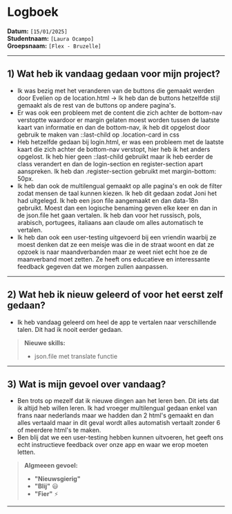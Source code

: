 # Logboek

**Datum:** `[15/01/2025]`  
**Studentnaam:** `[Laura Ocampo]`  
**Groepsnaam:** `[Flex - Bruzelle]`

---

## 1) Wat heb ik vandaag gedaan voor mijn project?

- Ik was bezig met het veranderen van de buttons die gemaakt werden door Evelien op de location.html -> Ik heb dan de buttons hetzelfde stijl gemaakt als de rest van de buttons op andere pagina's.
- Er was ook een probleem met de content die zich achter de bottom-nav verstoptte waardoor er margin gelaten moest worden tussen de laatste kaart van informatie en dan de bottom-nav, ik heb dit opgelost door gebruik te maken van ::last-child op .location-card in css
- Heb hetzelfde gedaan bij login.html, er was een probleem met de laatste kaart die zich achter de bottom-nav verstopt, hier heb ik het anders opgelost. Ik heb hier geen ::last-child gebruikt maar ik heb eerder de class verandert en dan de login-section en register-section apart aanspreken. Ik heb dan .register-section gebruikt met margin-bottom: 50px.
- Ik heb dan ook de multilengual gemaakt op alle pagina's en ook de filter zodat mensen de taal kunnen kiezen. Ik heb dit gedaan zodat Joni het had uitgelegd. Ik heb een json file aangemaakt en dan data-18n gebruikt. Moest dan een logische benaming geven elke keer en dan in de json.file het gaan vertalen. Ik heb dan voor het russisch, pols, arabisch, portugees, italiaans aan claude om alles automatisch te vertalen.
- Ik heb dan ook een user-testing uitgevoerd bij een vriendin waarbij ze moest denken dat ze een meisje was die in de straat woont en dat ze opzoek is naar maandverbanden maar ze weet niet echt hoe ze de maanverband moet zetten. Ze heeft ons educatieve en interessante feedback gegeven dat we morgen zullen aanpassen.

---

## 2) Wat heb ik nieuw geleerd of voor het eerst zelf gedaan?

- Ik heb vandaag geleerd om heel de app te vertalen naar verschillende talen. Dit had ik nooit eerder gedaan.

> **Nieuwe skills:**
>
> - json.file met translate functie

---

## 3) Wat is mijn gevoel over vandaag?

- Ben trots op mezelf dat ik nieuwe dingen aan het leren ben. Dit iets dat ik altijd heb willen leren. Ik had vroeger multilengual gedaan enkel van frans naar nederlands maar we hadden dan 2 html's gemaakt en dan alles vertaald maar in dit geval wordt alles automatish vertaalt zonder 6 of meerdere html's te maken.
- Ben blij dat we een user-testing hebben kunnen uitvoeren, het geeft ons echt instructieve feedback over onze app en waar we erop moeten letten.

> **Algmeeen gevoel:**
>
> - **"Nieuwsgierig"**
> - **"Blij"** :smiley:
> - **"Fier"** :zap:

---
